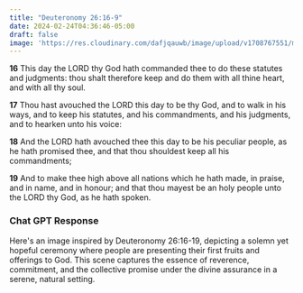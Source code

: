 ```yaml
---
title: "Deuteronomy 26:16-9"
date: 2024-02-24T04:36:46-05:00
draft: false
image: 'https://res.cloudinary.com/dafjqauwb/image/upload/v1708767551/matt419/Deuteronomy/deut26_16-19_zhptjk.webp'
---
```








**16** This day the LORD thy God hath commanded thee to do these statutes and judgments: thou shalt therefore keep and do them with all thine heart, and with all thy soul.

**17** Thou hast avouched the LORD this day to be thy God, and to walk in his ways, and to keep his statutes, and his commandments, and his judgments, and to hearken unto his voice:

**18** And the LORD hath avouched thee this day to be his peculiar people, as he hath promised thee, and that thou shouldest keep all his commandments;

**19** And to make thee high above all nations which he hath made, in praise, and in name, and in honour; and that thou mayest be an holy people unto the LORD thy God, as he hath spoken.

### Chat GPT Response
Here's an image inspired by Deuteronomy 26:16-19, depicting a solemn yet hopeful ceremony where people are presenting their first fruits and offerings to God. This scene captures the essence of reverence, commitment, and the collective promise under the divine assurance in a serene, natural setting.


